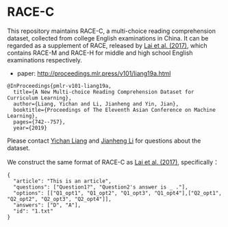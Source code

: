 # RACE-C
This repository maintains RACE-C, a multi-choice reading comprehension dataset, collected from college English examinations in China. It can be regarded as a supplement of RACE, released by [Lai et al. (2017)](http://www.cs.cmu.edu/~glai1/data/race/), which contains RACE-M and RACE-H for middle and high school English examinations respectively.

- paper: http://proceedings.mlr.press/v101/liang19a.html

```
@InProceedings{pmlr-v101-liang19a,
  title={A New Multi-choice Reading Comprehension Dataset for Curriculum Learning},
  author={Liang, Yichan and Li, Jianheng and Yin, Jian},
  booktitle={Proceedings of The Eleventh Asian Conference on Machine Learning},
  pages={742--757},
  year={2019}
```

Please contact [Yichan Liang](mailto:liangych8@mail2.sysu.edu.cn) and [Jianheng Li](mailto:lijheng3@mail2.sysu.edu.cn) for questions about the dataset.

We construct the same format of RACE-C as [Lai et al. (2017)](http://www.cs.cmu.edu/~glai1/data/race/), 	specifically：
```
{
  "article": "This is an article",
  "questions": ["Question1?", "Question2's answer is _ ."],
  "options": [["Q1_opt1", "Q1_opt2", "Q1_opt3", "Q1_opt4"],["Q2_opt1", "Q2_opt2", "Q2_opt3", "Q2_opt4"]],
  "answers": ["D", "A"],
  "id": "1.txt"
}
```
